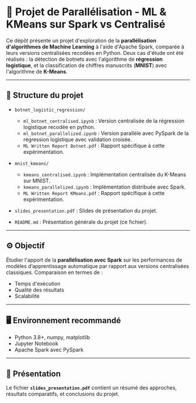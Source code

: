 # 🧠 Projet de Parallélisation - ML & KMeans sur Spark vs Centralisé

Ce dépôt présente un projet d'exploration de la **parallélisation d'algorithmes de Machine Learning** à l'aide d'Apache Spark, comparée à leurs versions centralisées recodées en Python. Deux cas d'étude ont été réalisés : la détection de botnets avec l'algorithme de **régression logistique**, et la classification de chiffres manuscrits (**MNIST**) avec l'algorithme de **K-Means**.

---

## 📁 Structure du projet


- `botnet_logistic_regression/`
  - `ml_botnet_centralised.ipynb` : Version centralisée de la régression logistique recodée en python.
  - `ml_botnet_parallelized.ipynb` : Version parallèle avec PySpark de la régression logistique avec validation croisée.
  - `ML Written Report Botnet.pdf` : Rapport spécifique à cette expérimentation.

- `mnist_kmeans/`
  - `kmeans_centralised.ipynb` : Implémentation centralisée du K-Means sur MNIST.
  - `kmeans_parallelized.ipynb` : Implémentation distribuée avec Spark.
  - `ML Written Report KMeans.pdf` : Rapport spécifique à cette expérimentation.

- `slides_presentation.pdf` : Slides de présentation du projet.

- `README.md` : Présentation générale du projet (ce fichier).
---

## ⚙️ Objectif

Étudier l'apport de la **parallélisation avec Spark** sur les performances de modèles d’apprentissage automatique par rapport aux versions centralisées classiques. Comparaison en termes de :

- Temps d'exécution
- Qualité des résultats
- Scalabilité

---

## 🖥️ Environnement recommandé

- Python 3.8+, numpy, matplotlib
- Jupyter Notebook
- Apache Spark avec PySpark

---

## 🧾 Présentation

Le fichier **`slides_presentation.pdf`** contient un résumé des approches, résultats comparatifs, et conclusions du projet.